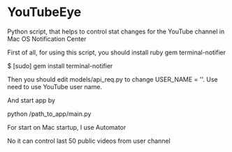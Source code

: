 YouTubeEye
==========

Python script, that helps to control stat changes for the YouTube channel in Mac OS Notification Center

First of all, for using this script, you should install ruby gem terminal-notifier

$ [sudo] gem install terminal-notifier

Then you should edit models/api_req.py to change USER_NAME = ''. Use need to use YouTube user name.

And start app by

python /path_to_app/main.py

For start on Mac startup, I use Automator


No it can control last 50 public videos from user channel